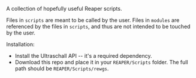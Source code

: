 A collection of hopefully useful Reaper scripts.

Files in `scripts` are meant to be called by the user.
Files in `modules` are referenced by the files in `scripts`, and thus are not intended to be touched by the user.

Installation: 
- Install the Ultraschall API -- it's a required dependency.
- Download this repo and place it in your `REAPER/Scripts` folder. The full path should be `REAPER/Scripts/rewgs`.

